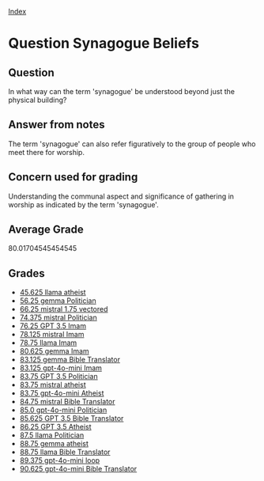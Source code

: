 
[Index](../../index.md)
# Question Synagogue Beliefs
## Question
In what way can the term 'synagogue' be understood beyond just the physical building?

## Answer from notes
The term 'synagogue' can also refer figuratively to the group of people who meet there for worship.

## Concern used for grading
Understanding the communal aspect and significance of gathering in worship as indicated by the term 'synagogue'.

## Average Grade
80.01704545454545

## Grades
 * [45.625 llama atheist](../answers/llama_atheist/Synagogue_Beliefs.md)
 * [56.25 gemma Politician](../answers/gemma_Politician/Synagogue_Beliefs.md)
 * [66.25 mistral 1.75 vectored](../answers/mistral_1.75_vectored/Synagogue_Beliefs.md)
 * [74.375 mistral Politician](../answers/mistral_Politician/Synagogue_Beliefs.md)
 * [76.25 GPT 3.5 Imam](../answers/GPT_3.5_Imam/Synagogue_Beliefs.md)
 * [78.125 mistral Imam](../answers/mistral_Imam/Synagogue_Beliefs.md)
 * [78.75 llama Imam](../answers/llama_Imam/Synagogue_Beliefs.md)
 * [80.625 gemma Imam](../answers/gemma_Imam/Synagogue_Beliefs.md)
 * [83.125 gemma Bible Translator](../answers/gemma_Bible_Translator/Synagogue_Beliefs.md)
 * [83.125 gpt-4o-mini Imam](../answers/gpt-4o-mini_Imam/Synagogue_Beliefs.md)
 * [83.75 GPT 3.5 Politician](../answers/GPT_3.5_Politician/Synagogue_Beliefs.md)
 * [83.75 mistral atheist](../answers/mistral_atheist/Synagogue_Beliefs.md)
 * [83.75 gpt-4o-mini Atheist](../answers/gpt-4o-mini_Atheist/Synagogue_Beliefs.md)
 * [84.75 mistral Bible Translator](../answers/mistral_Bible_Translator/Synagogue_Beliefs.md)
 * [85.0 gpt-4o-mini Politician](../answers/gpt-4o-mini_Politician/Synagogue_Beliefs.md)
 * [85.625 GPT 3.5 Bible Translator](../answers/GPT_3.5_Bible_Translator/Synagogue_Beliefs.md)
 * [86.25 GPT 3.5 Atheist](../answers/GPT_3.5_Atheist/Synagogue_Beliefs.md)
 * [87.5 llama Politician](../answers/llama_Politician/Synagogue_Beliefs.md)
 * [88.75 gemma atheist](../answers/gemma_atheist/Synagogue_Beliefs.md)
 * [88.75 llama Bible Translator](../answers/llama_Bible_Translator/Synagogue_Beliefs.md)
 * [89.375 gpt-4o-mini loop](../answers/gpt-4o-mini_loop/Synagogue_Beliefs.md)
 * [90.625 gpt-4o-mini Bible Translator](../answers/gpt-4o-mini_Bible_Translator/Synagogue_Beliefs.md)
